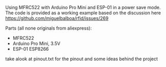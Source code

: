 Using MFRC522 with Arduino Pro Mini and ESP-01 in a power save mode. The code is provided as a working example based on the discussion here https://github.com/miguelbalboa/rfid/issues/269

Parts (all none originals from aliexpress):
- MFRC522
- Arduino Pro Mini, 3.5V
- ESP-01 ESP8266

take alook at pinout.txt for the pinout and some ideas behind the project
